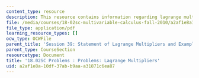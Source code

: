 ```yaml
---
content_type: resource
description: This resource contains information regarding lagrange multipliers.
file: /media/courses/18-02sc-multivariable-calculus-fall-2010/a2af1e8a10df37abb9aaa31871c6ea87_MIT18_02SC_pb_46_quest.pdf
file_type: application/pdf
learning_resource_types: []
ocw_type: OCWFile
parent_title: 'Session 39: Statement of Lagrange Multipliers and Example'
parent_type: CourseSection
resourcetype: Document
title: '18.02SC Problems : Problems: Lagrange Multipliers'
uid: a2af1e8a-10df-37ab-b9aa-a31871c6ea87
---
```

